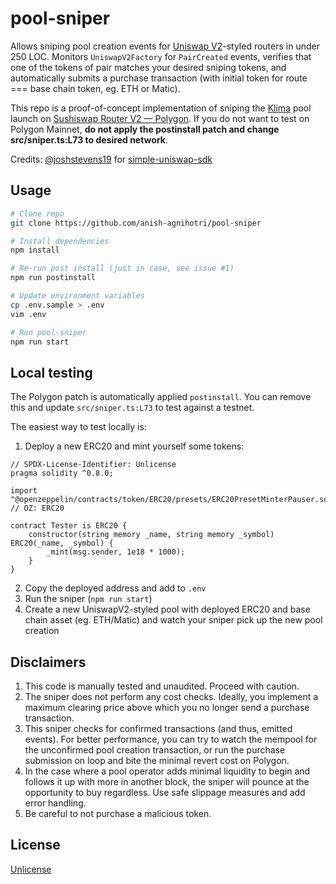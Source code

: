 # pool-sniper

Allows sniping pool creation events for [Uniswap V2](https://uniswap.org/blog/uniswap-v2/)-styled routers in under 250 LOC. Monitors `UniswapV2Factory` for `PairCreated` events, verifies that one of the tokens of pair matches your desired sniping tokens, and automatically submits a purchase transaction (with initial token for route === base chain token, eg. ETH or Matic).

This repo is a proof-of-concept implementation of sniping the [Klima](https://klimadao.finance/) pool launch on [Sushiswap Router V2 — Polygon](https://polygonscan.com/address/0x1b02da8cb0d097eb8d57a175b88c7d8b47997506). If you do not want to test on Polygon Mainnet, **do not apply the postinstall patch and change src/sniper.ts:L73 to desired network**.

Credits: [@joshstevens19](https://github.com/joshstevens19) for [simple-uniswap-sdk](https://github.com/uniswap-integration/simple-uniswap-sdk)

## Usage

```bash
# Clone repo
git clone https://github.com/anish-agnihotri/pool-sniper

# Install dependencies
npm install

# Re-run post install (just in case, see issue #1)
npm run postinstall

# Update environment variables
cp .env.sample > .env
vim .env

# Run pool-sniper
npm run start
```

## Local testing

The Polygon patch is automatically applied `postinstall`. You can remove this and update `src/sniper.ts:L73` to test against a testnet.

The easiest way to test locally is:

1. Deploy a new ERC20 and mint yourself some tokens:

```solidity
// SPDX-License-Identifier: Unlicense
pragma solidity ^0.8.0;

import "@openzeppelin/contracts/token/ERC20/presets/ERC20PresetMinterPauser.sol"; // OZ: ERC20

contract Tester is ERC20 {
    constructor(string memory _name, string memory _symbol) ERC20(_name, _symbol) {
        _mint(msg.sender, 1e18 * 1000);
    }
}
```

2. Copy the deployed address and add to `.env`
3. Run the sniper (`npm run start`)
4. Create a new UniswapV2-styled pool with deployed ERC20 and base chain asset (eg. ETH/Matic) and watch your sniper pick up the new pool creation

## Disclaimers

1. This code is manually tested and unaudited. Proceed with caution.
2. The sniper does not perform any cost checks. Ideally, you implement a maximum clearing price above which you no longer send a purchase transaction.
3. This sniper checks for confirmed transactions (and thus, emitted events). For better performance, you can try to watch the mempool for the unconfirmed pool creation transaction, or run the purchase submission on loop and bite the minimal revert cost on Polygon.
4. In the case where a pool operator adds minimal liquidity to begin and follows it up with more in another block, the sniper will pounce at the opportunity to buy regardless. Use safe slippage measures and add error handling.
5. Be careful to not purchase a malicious token.

## License

[Unlicense](https://github.com/Anish-Agnihotri/pool-sniper/blob/master/LICENSE)
